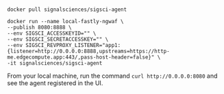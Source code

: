 #
```
docker pull signalsciences/sigsci-agent

docker run --name local-fastly-ngwaf \
--publish 8080:8888 \
--env SIGSCI_ACCESSKEYID="" \
--env SIGSCI_SECRETACCESSKEY="" \
--env SIGSCI_REVPROXY_LISTENER="app1:{listener=http://0.0.0.0:8888,upstreams=https://http-me.edgecompute.app:443/,pass-host-header=false}" \
-it signalsciences/sigsci-agent
```

From your local machine, run the command `curl http://0.0.0.0:8080` and see the agent registered in the UI.
